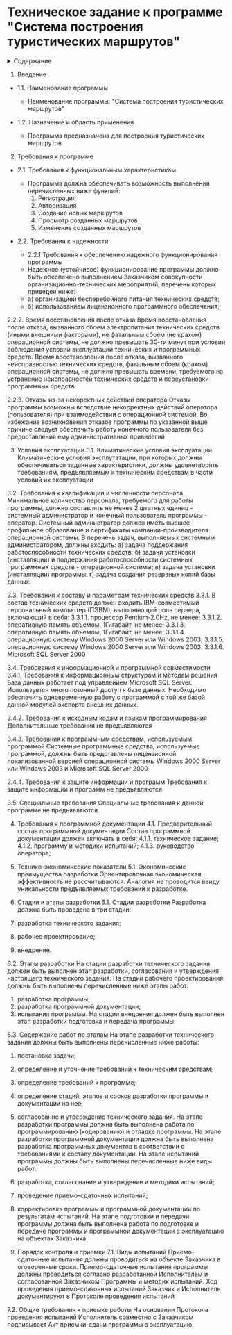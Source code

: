 # Техническое задание к программе "Система построения туристических маршрутов"
<details>
<summary> Содержание </summary>
  
1. Введение
  - 1.1 Наименование программы 
  - 1.2. Назначение и область применения 
2. Требования к программе 
  - 2.1. Требования к функциональным характеристикам 
  - 2.2. Требования к надежности 
    - 2.2.1. Требования к обеспечению надежного функционирования программы 
    - 2.2.2. Время восстановления после отказа 
    - 2.2.3. Отказы из-за некоректных действий оператора 
3. Условия эксплуатации 
  - 3.1. Климатические условия эксплуатации 
  - 3.2. Требования к квалификации и численности персонала 
  - 3.3. Требования к составу и параметрам технических средств 
  - 3.4. Требования к информационной и программной совместимости 
    - 3.4.1. Требования к информационным структурам и методам решения 
    - 3.4.2. Требования к исходным кодам и языкам программирования 
    - 3.4.3. Требования к программным средствам, используемым программой 
    - 3.4.4. Требования к защите информации и программ 
  - 3.5. Специальные требования 
4. Требования к программной документации 
  - 4.1. Предварительный состав программной документации 
5. Технико-экономические показатели 
  - 5.1. Экономические преимущества разработки 
6. Стадии и этапы разработки 
  - 6.1. Стадии разработки 
  - 6.2. Этапы разработки 
  - 6.3. Содержание работ по этапам 
7. Порядок контроля и приемки 
  - 7.1. Виды испытаний 
  - 7.2. Общие требования к приемке работы 
</details>

1. Введение
  - 1.1. Наименование программы
    - Наименование программы: "Система построения туристических маршрутов"

  - 1.2. Назначение и область применения
    - Программа предназначена для построения туристических маршрутов

2. Требования к программе
  - 2.1. Требования к функциональным характеристикам
    - Программа должна обеспечивать возможность выполнения перечисленных ниже функций:
      1) Регистрация
      2) Авторизация
      3) Создание новых маршрутов
      4) Просмотр созданных маршрутов
      5) Изменение созданных маршрутов

  - 2.2. Требования к надежности
    - 2.2.1 Требования к обеспечению надежного функционирования программы
    - Надежное (устойчивое) функционирование программы должно быть обеспечено выполнением Заказчиком совокупности организационно-технических мероприятий, перечень которых приведен ниже: 
    - а) организацией бесперебойного питания технических средств; 
    - б) использованием лицензионного программного обеспечения; 


2.2.2. Время восстановления после отказа
Время восстановления после отказа, вызванного сбоем электропитания технических средств (иными внешними факторами), не фатальным сбоем (не крахом) операционной системы, 
не должно превышать 30-ти минут при условии соблюдения условий эксплуатации технических и программных средств. 
Время восстановления после отказа, вызванного неисправностью технических средств, фатальным сбоем (крахом) операционной системы, не должно превышать времени, требуемого на устранение неисправностей технических средств и переустановки программных средств.

2.2.3. Отказы из-за некоректных действий оператора
Отказы программы возможны вследствие некорректных действий оператора (пользователя) при взаимодействии с операционной системой. 
Во избежание возникновения отказов программы по указанной выше причине следует обеспечить работу конечного пользователя без предоставления ему административных привилегий

3. Условия эксплуатации
3.1. Климатические условия эксплуатации
Климатические условия эксплутатации, при которых должны обеспечиваться заданные характеристики, должны удовлетворять требованиям, 
предъявляемым к техническим средствам в части условий их эксплуатации

3.2. Требования к квалификации и численности персонала
Минимальное количество персонала, требуемого для работы программы, должно составлять не менее 2 штатных единиц - системный администратор и конечный пользователь программы - оператор. 
Системный администратор должен иметь высшее профильное образование и сертификаты компании-производителя операционной системы. В перечень задач, выполняемых системным администратором, должны входить: 
а) задача поддержания работоспособности технических средств; 
б) задачи установки (инсталляции) и поддержания работоспособности системных программных средств - операционной системы; 
в) задача установки (инсталляции) программы. 
г) задача создания резервных копий базы данных.

3.3. Требования к составу и параметрам технических средств
3.3.1. В состав технических средств должен входить IВМ-совместимый персональный компьютер (ПЭВМ), выполняющий роль сервера, включающий в себя: 
3.3.1.1. процессор Pentium-2.0Hz, не менее; 
3.3.1.2. оперативную память объемом, 1Гигабайт, не менее; 
3.3.1.3. оперативную память объемом, 1Гигабайт, не менее; 
3.3.1.4. операционную систему Windows 2000 Server или Windows 2003; 
3.3.1.5. операционную систему Windows 2000 Server или Windows 2003; 
3.3.1.6. Microsoft SQL Server 2000

3.4. Требования к информационной и программной совместимости
3.4.1. Требования к информационным структурам и методам решения
База данных работает под управлением Microsoft SQL Server. Используется много поточный доступ к базе данных. Необходимо обеспечить одновременную работу с программой с той же базой данной модулей экспорта внешних данных.

3.4.2. Требования к исходным кодам и языкам программирования
Дополнительные требования не предъявляются

3.4.3. Требования к программным средствам, используемым программой
Системные программные средства, используемые программой, должны быть представлены лицензионной локализованной версией операционной системы Windows 2000 Server или Windows 2003 и Microsoft SQL Server 2000

3.4.4. Требования к защите информации и программ
Требования к защите информации и программ не предъявляются

3.5. Специальные требования
Специальные требования к данной программе не предьявляются

4. Требования к программной документации
4.1. Предварительный состав программной документации
Состав программной документации должен включать в себя: 
4.1.1. техническое задание; 
4.1.2. программу и методики испытаний; 
4.1.3. руководство оператора;

5. Технико-экономические показатели
5.1. Экономические преимущества разработки
Ориентировочная экономическая эффективность не рассчитываются. Аналогия не проводится ввиду уникальности предъявляемых требований к разработке.

6. Стадии и этапы разработки
6.1. Стадии разработки
Разработка должна быть проведена в три стадии: 
1. разработка технического задания; 
2. рабочее проектирование; 
3. внедрение.

6.2. Этапы разработки
На стадии разработки технического задания должен быть выполнен этап разработки, согласования и утверждения настоящего технического задания. 
На стадии рабочего проектирования должны быть выполнены перечисленные ниже этапы работ: 
1. разработка программы; 
2. разработка программной документации; 
3. испытания программы. 
На стадии внедрения должен быть выполнен этап разработки подготовка и передача программы

6.3. Содержание работ по этапам
На этапе разработки технического задания должны быть выполнены перечисленные ниже работы: 
1. постановка задачи; 
2. определение и уточнение требований к техническим средствам; 
3. определение требований к программе; 
4. определение стадий, этапов и сроков разработки программы и документации на неё; 
5. согласование и утверждение технического задания. 
На этапе разработки программы должна быть выполнена работа по программированию (кодированию) и отладке программы. 
На этапе разработки программной документации должна быть выполнена разработка программных документов в соответствии с требованиями к составу документации. 
На этапе испытаний программы должны быть выполнены перечисленные ниже виды работ: 
1. разработка, согласование и утверждение и методики испытаний; 
2. проведение приемо-сдаточных испытаний; 
3. корректировка программы и программной документации по результатам испытаний. 
На этапе подготовки и передачи программы должна быть выполнена работа по подготовке и передаче программы и программной документации в эксплуатацию на объектах Заказчика.

7. Порядок контроля и приемки
7.1. Виды испытаний
Приемо-сдаточные испытания должны проводиться на объекте Заказчика в оговоренные сроки. 
Приемо-сдаточные испытания программы должны проводиться согласно разработанной Исполнителем и согласованной Заказчиком Программы и методик испытаний. 
Ход проведения приемо-сдаточных испытаний Заказчик и Исполнитель документируют в Протоколе проведения испытаний

7.2. Общие требования к приемке работы
На основании Протокола проведения испытаний Исполнитель совместно с Заказчиком подписывает Акт приемки-сдачи программы в эксплуатацию.
